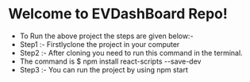 # Welcome to EVDashBoard Repo!

 - To Run the above project the steps are given below:- 
 - Step1 :- Firstlyclone the project in your computer
 -   Step2 :- After cloning you need to run this command in the terminal.
 - The command is $ npm install react-scripts --save-dev 
 -   Step3 :- You can run the project by using npm start






